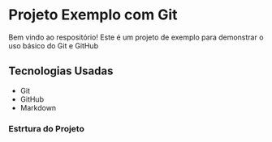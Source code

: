 # Projeto Exemplo com Git

Bem vindo ao respositório! Este é um projeto de exemplo para demonstrar o uso básico do Git e GitHub

## Tecnologias Usadas

- Git
- GitHub
- Markdown

### Estrtura do Projeto


